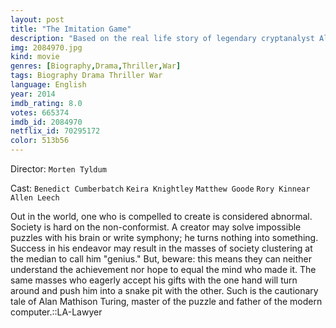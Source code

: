 ```yaml
---
layout: post
title: "The Imitation Game"
description: "Based on the real life story of legendary cryptanalyst Alan Turing, the film portrays the nail-biting race against time by Turing and his brilliant team of code-breakers at Britain's top-secret Government Code and Cypher School at Bletchley Park, during the darkest days of World War II..."
img: 2084970.jpg
kind: movie
genres: [Biography,Drama,Thriller,War]
tags: Biography Drama Thriller War 
language: English
year: 2014
imdb_rating: 8.0
votes: 665374
imdb_id: 2084970
netflix_id: 70295172
color: 513b56
---
```

Director: `Morten Tyldum`  

Cast: `Benedict Cumberbatch` `Keira Knightley` `Matthew Goode` `Rory Kinnear` `Allen Leech` 

Out in the world, one who is compelled to create is considered abnormal. Society is hard on the non-conformist. A creator may solve impossible puzzles with his brain or write symphony; he turns nothing into something. Success in his endeavor may result in the masses of society clustering at the median to call him "genius." But, beware: this means they can neither understand the achievement nor hope to equal the mind who made it. The same masses who eagerly accept his gifts with the one hand will turn around and push him into a snake pit with the other. Such is the cautionary tale of Alan Mathison Turing, master of the puzzle and father of the modern computer.::LA-Lawyer